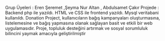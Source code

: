Grup Üyeleri : Eren Şeremet ,Şeyma Nur Altan  , Abdulsamet Çakır 
Projede : Backend php ile yazıldı. HTML ve CSS ile frontend yazıldı. Mysql veritabani kullanıldı. 
Donation Project, kullanıcıların bağış kampanyaları oluşturmasına, listelemesine ve bağış yapmasına olanak sağlayan basit ve etkili bir web uygulamasıdır. Proje, topluluk desteğini artırmak ve sosyal sorumluluk bilincini yaymak amacıyla geliştirilmiştir
